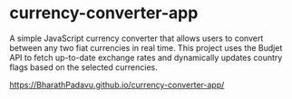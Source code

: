 # currency-converter-app
A simple JavaScript currency converter that allows users to convert between any two fiat currencies in real time. This project uses the Budjet API to fetch up-to-date exchange rates and dynamically updates country flags based on the selected currencies.

https://BharathPadavu.github.io/currency-converter-app/
